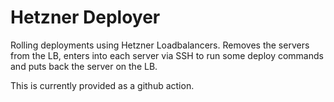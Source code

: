 # Hetzner Deployer

Rolling deployments using Hetzner Loadbalancers. Removes the servers from the LB, enters into each server via SSH to run some deploy commands and puts back the server on the LB.

This is currently provided as a github action.
